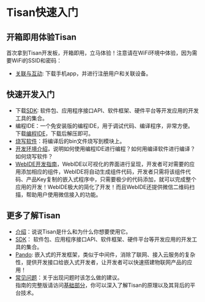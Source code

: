 # Tisan快速入门  
  

## 开箱即用体验Tisan  
首次拿到Tisan开发板，开箱即用，立马体验！注意请在WiFi环境中体验，因为需要WiFi的SSID和密码： 
 
- [关联与互动](Guide/app_dev.md): 下载手机app，并进行注册用户和关联设备。  
  
## 快速开发入门  
- 下载[SDK](): 软件包、应用程序接口API、软件框架、硬件平台等开发应用的开发工具的集合。  
- 编程IDE：一个免安装版的编程IDE，用于调试代码、编译程序，非常方便。  
  下载[编程IDE](http://pan.baidu.com/s/1qW9VpX6)，下载后解压即可。
- [烧写软件](http://pan.baidu.com/s/1bnyk36n)：将编译后的bin文件烧写到模块上。  
- [开发环境介绍](environment.md)，说明如何使用编程IDE进行编程？如何用编译软件进行编译？如何烧写软件？   
- [WebIDE开发指南](web-ide.md)，WebIDE以可视化的界面进行呈现，开发者可对需要的应用添加相应的组件，WebIDE将自动生成组件代码，开发者只需将该组件代码、产品Key复制的嵌入式程序中，只需要极少的代码添加，就可以完成整个应用的开发！WebIDE极大的简化了开发！而且WebIDE还提供微信二维码扫描，帮助用户使用微信接入的功能。  


   

## 更多了解Tisan  

- [介绍](Guide/Introduction.md)：说说Tisan是什么和为什么你想要使用它。  
- [SDK]()： 软件包、应用程序接口API、软件框架、硬件平台等开发应用的开发工具的集合。  
- [Pando](firmware.md): 嵌入式的开发框架，类似于中间件，消除了联网、接入云服务的复杂性，提供开发接口给嵌入式开发者，让开发者可以快速搭建物联网产品的应用！   
- [常见问题](Guide/Troubleshooting.md)：关于出现问题时该怎么做的建议。  
指南的完整版请访问[基础部分]()，你可以深入了解Tisan的原理以及其背后的平台技术。  







